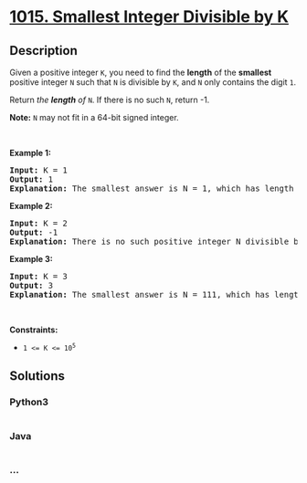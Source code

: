 # [1015. Smallest Integer Divisible by K](https://leetcode.com/problems/smallest-integer-divisible-by-k)



## Description

<p>Given a positive integer <code>K</code>, you need to find the <strong>length</strong> of the <strong>smallest</strong> positive integer <code>N</code> such that <code>N</code> is divisible by <code>K</code>, and <code>N</code> only contains the digit <code>1</code>.</p>

<p>Return <em>the <strong>length</strong> of </em><code>N</code>. If there is no such <code>N</code>, return -1.</p>

<p><strong>Note:</strong> <code>N</code> may not fit in a 64-bit signed integer.</p>

<p>&nbsp;</p>
<p><strong>Example 1:</strong></p>

<pre>
<strong>Input:</strong> K = 1
<strong>Output:</strong> 1
<strong>Explanation:</strong> The smallest answer is N = 1, which has length 1.
</pre>

<p><strong>Example 2:</strong></p>

<pre>
<strong>Input:</strong> K = 2
<strong>Output:</strong> -1
<strong>Explanation:</strong> There is no such positive integer N divisible by 2.
</pre>

<p><strong>Example 3:</strong></p>

<pre>
<strong>Input:</strong> K = 3
<strong>Output:</strong> 3
<strong>Explanation:</strong> The smallest answer is N = 111, which has length 3.
</pre>

<p>&nbsp;</p>
<p><strong>Constraints:</strong></p>

<ul>
	<li><code>1 &lt;= K &lt;= 10<sup>5</sup></code></li>
</ul>


## Solutions

<!-- tabs:start -->

### **Python3**

```python

```

### **Java**

```java

```

### **...**

```

```

<!-- tabs:end -->
